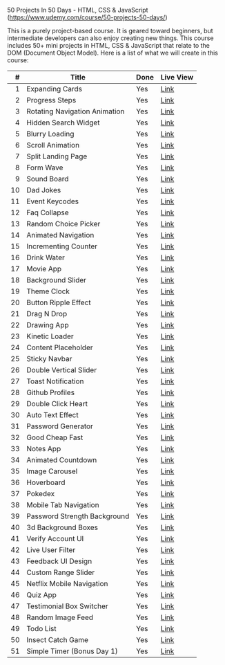 50 Projects In 50 Days - HTML, CSS & JavaScript (https://www.udemy.com/course/50-projects-50-days/)

This is a purely project-based course. It is geared toward beginners, but intermediate developers can also enjoy creating new things. This course includes 50+ mini projects in HTML, CSS & JavaScript that relate to the DOM (Document Object Model). Here is a list of what we will create in this course:

|   # | Title                         | Done | Live View |
| --: | ----------------------------- | ---- | --------- |
|   1 | Expanding Cards               | Yes  | [Link]()  |
|   2 | Progress Steps                | Yes  | [Link]()  |
|   3 | Rotating Navigation Animation | Yes  | [Link]()  |
|   4 | Hidden Search Widget          | Yes  | [Link]()  |
|   5 | Blurry Loading                | Yes  | [Link]()  |
|   6 | Scroll Animation              | Yes  | [Link]()  |
|   7 | Split Landing Page            | Yes  | [Link]()  |
|   8 | Form Wave                     | Yes  | [Link]()  |
|   9 | Sound Board                   | Yes  | [Link]()  |
|  10 | Dad Jokes                     | Yes  | [Link]()  |
|  11 | Event Keycodes                | Yes  | [Link]()  |
|  12 | Faq Collapse                  | Yes  | [Link]()  |
|  13 | Random Choice Picker          | Yes  | [Link]()  |
|  14 | Animated Navigation           | Yes  | [Link]()  |
|  15 | Incrementing Counter          | Yes  | [Link]()  |
|  16 | Drink Water                   | Yes  | [Link]()  |
|  17 | Movie App                     | Yes  | [Link]()  |
|  18 | Background Slider             | Yes  | [Link]()  |
|  19 | Theme Clock                   | Yes  | [Link]()  |
|  20 | Button Ripple Effect          | Yes  | [Link]()  |
|  21 | Drag N Drop                   | Yes  | [Link]()  |
|  22 | Drawing App                   | Yes  | [Link]()  |
|  23 | Kinetic Loader                | Yes  | [Link]()  |
|  24 | Content Placeholder           | Yes  | [Link]()  |
|  25 | Sticky Navbar                 | Yes  | [Link]()  |
|  26 | Double Vertical Slider        | Yes  | [Link]()  |
|  27 | Toast Notification            | Yes  | [Link]()  |
|  28 | Github Profiles               | Yes  | [Link]()  |
|  29 | Double Click Heart            | Yes  | [Link]()  |
|  30 | Auto Text Effect              | Yes  | [Link]()  |
|  31 | Password Generator            | Yes  | [Link]()  |
|  32 | Good Cheap Fast               | Yes  | [Link]()  |
|  33 | Notes App                     | Yes  | [Link]()  |
|  34 | Animated Countdown            | Yes  | [Link]()  |
|  35 | Image Carousel                | Yes  | [Link]()  |
|  36 | Hoverboard                    | Yes  | [Link]()  |
|  37 | Pokedex                       | Yes  | [Link]()  |
|  38 | Mobile Tab Navigation         | Yes  | [Link]()  |
|  39 | Password Strength Background  | Yes  | [Link]()  |
|  40 | 3d Background Boxes           | Yes  | [Link]()  |
|  41 | Verify Account UI             | Yes  | [Link]()  |
|  42 | Live User Filter              | Yes  | [Link]()  |
|  43 | Feedback UI Design            | Yes  | [Link]()  |
|  44 | Custom Range Slider           | Yes  | [Link]()  |
|  45 | Netflix Mobile Navigation     | Yes  | [Link]()  |
|  46 | Quiz App                      | Yes  | [Link]()  |
|  47 | Testimonial Box Switcher      | Yes  | [Link]()  |
|  48 | Random Image Feed             | Yes  | [Link]()  |
|  49 | Todo List                     | Yes  | [Link]()  |
|  50 | Insect Catch Game             | Yes  | [Link]()  |
|  51 | Simple Timer (Bonus Day 1)    | Yes  | [Link]()  |
